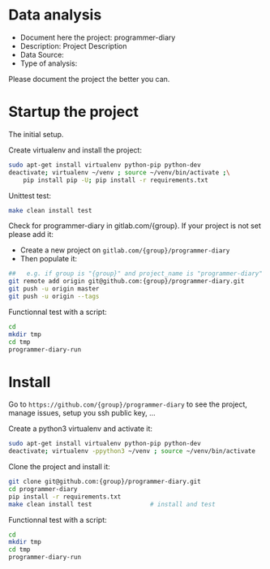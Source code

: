 # Data analysis
- Document here the project: programmer-diary
- Description: Project Description
- Data Source:
- Type of analysis:

Please document the project the better you can.

# Startup the project

The initial setup.

Create virtualenv and install the project:
```bash
sudo apt-get install virtualenv python-pip python-dev
deactivate; virtualenv ~/venv ; source ~/venv/bin/activate ;\
    pip install pip -U; pip install -r requirements.txt
```

Unittest test:
```bash
make clean install test
```

Check for programmer-diary in gitlab.com/{group}.
If your project is not set please add it:

- Create a new project on `gitlab.com/{group}/programmer-diary`
- Then populate it:

```bash
##   e.g. if group is "{group}" and project_name is "programmer-diary"
git remote add origin git@github.com:{group}/programmer-diary.git
git push -u origin master
git push -u origin --tags
```

Functionnal test with a script:

```bash
cd
mkdir tmp
cd tmp
programmer-diary-run
```

# Install

Go to `https://github.com/{group}/programmer-diary` to see the project, manage issues,
setup you ssh public key, ...

Create a python3 virtualenv and activate it:

```bash
sudo apt-get install virtualenv python-pip python-dev
deactivate; virtualenv -ppython3 ~/venv ; source ~/venv/bin/activate
```

Clone the project and install it:

```bash
git clone git@github.com:{group}/programmer-diary.git
cd programmer-diary
pip install -r requirements.txt
make clean install test                # install and test
```
Functionnal test with a script:

```bash
cd
mkdir tmp
cd tmp
programmer-diary-run
```
